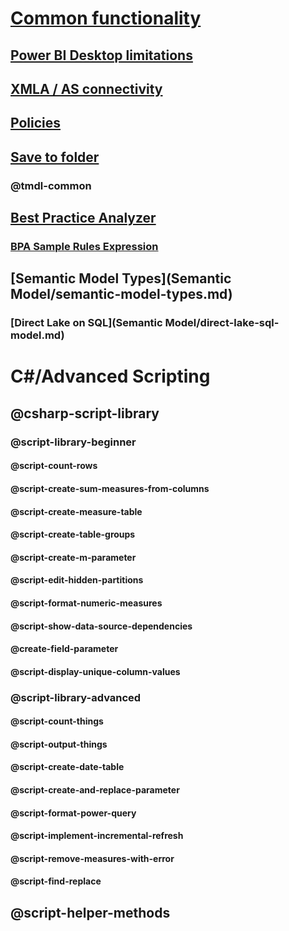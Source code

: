 ﻿# [Common functionality](common-features.md)
## [Power BI Desktop limitations](desktop-limitations.md)
## [XMLA / AS connectivity](xmla-as-connectivity.md)
## [Policies](policies.md)
## [Save to folder](save-to-folder.md)
### @tmdl-common
## [Best Practice Analyzer](xref:using-bpa)
### [BPA Sample Rules Expression](xref:using-bpa-sample-rules-expressions)
## [Semantic Model Types](Semantic Model/semantic-model-types.md)
### [Direct Lake on SQL](Semantic Model/direct-lake-sql-model.md)





# C#/Advanced Scripting

## @csharp-script-library

### @script-library-beginner
#### @script-count-rows
#### @script-create-sum-measures-from-columns
#### @script-create-measure-table
#### @script-create-table-groups
#### @script-create-m-parameter
#### @script-edit-hidden-partitions
#### @script-format-numeric-measures
#### @script-show-data-source-dependencies
#### @create-field-parameter
#### @script-display-unique-column-values


### @script-library-advanced
#### @script-count-things
#### @script-output-things
#### @script-create-date-table
#### @script-create-and-replace-parameter
#### @script-format-power-query
#### @script-implement-incremental-refresh
#### @script-remove-measures-with-error
#### @script-find-replace

## @script-helper-methods